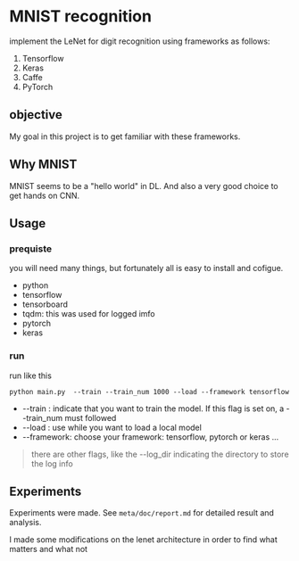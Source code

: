 # MNIST recognition

implement the LeNet for digit recognition using frameworks as follows:

1. Tensorflow
2. Keras
3. Caffe
4. PyTorch

## objective

My goal in this project is to get familiar with these frameworks.

## Why MNIST

MNIST seems to be a "hello world" in DL. And also a very good choice to get hands on CNN.

## Usage

### prequiste

you will need many things, but fortunately all is easy to install and cofigue.

- python
- tensorflow
- tensorboard
- tqdm: this was used for logged imfo
- pytorch
- keras

### run

run like this

```
python main.py  --train --train_num 1000 --load --framework tensorflow
```

- --train : indicate that you want to train the model. If this flag is set on, a --train_num must followed
- --load : use while you want to load a local model
- --framework: choose your framework: tensorflow, pytorch or keras ...

> there are other flags, like the --log_dir indicating the directory to store the log info

## Experiments

Experiments were made. See `meta/doc/report.md` for detailed result and analysis.

I made some modifications on the lenet architecture in order to find what matters and what not
